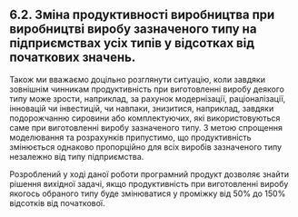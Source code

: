 ## 6.2. Зміна продуктивності виробництва при виробництві виробу зазначеного типу на підприємствах усіх типів у відсотках від початкових значень.

Також ми вважаємо доцільно розглянути ситуацію, коли завдяки зовнішнім чинникам продуктивність при виготовленні виробу деякого типу може зрости, наприклад, за рахунок модернізації, раціоналізації, інновацій чи інвестицій, чи навпаки, знизитися, наприклад, завдяки подорожчанню сировини або комплектуючих, які використовуються саме при виготовленні виробу зазначеного типу. З метою спрощення моделювання та розрахунків припустимо, що продуктивність змінюється однаково пропорційно для всіх виробів зазначеного типу незалежно від типу підприємства.

Розроблений у ході даної роботи програмний продукт дозволяє знайти рішення вихідної задачі, якщо продуктивність при виготовленні виробу якогось обраного типу буде змінюватися у проміжку від 50% до 150% відсотків від початкової. 

